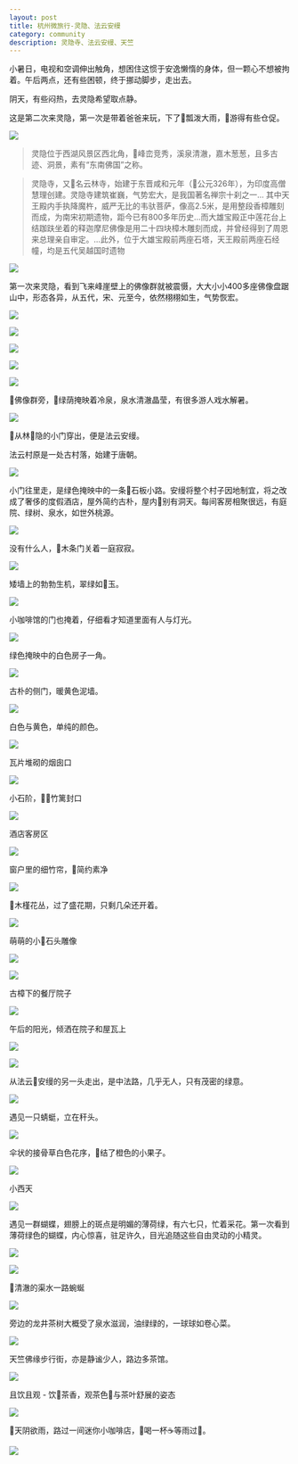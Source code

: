 ```yaml
---
layout: post
title: 杭州微旅行-灵隐、法云安缦
category: community
description: 灵隐寺、法云安缦、天竺
---
```

小暑日，电视和空调伸出触角，想困住这惯于安逸懒惰的身体，但一颗心不想被拘着。午后两点，还有些困顿，终于挪动脚步，走出去。

阴天，有些闷热，去灵隐希望取点静。

这是第二次来灵隐，第一次是带着爸爸来玩，下了瓢泼大雨，游得有些仓促。

![](http://p319p95sa.bkt.clouddn.com/linyin/linyin-banner.jpg?imageMogr2/size-limit/2000k!)

> 灵隐位于西湖风景区西北角，峰峦竞秀，溪泉清澈，嘉木葱葱，且多古迹、洞景，素有“东南佛国”之称。

> 灵隐寺，又名云林寺，始建于东晋咸和元年（公元326年），为印度高僧慧理创建。灵隐寺建筑崔巍，气势宏大，是我国著名禅宗十刹之一... 其中天王殿内手执降魔杵，威严无比的韦驮菩萨，像高2.5米，是用整段香樟雕刻而成，为南宋初期遗物，距今已有800多年历史...而大雄宝殿正中莲花台上结跏趺坐着的释迦摩尼佛像是用二十四块樟木雕刻而成，并曾经得到了周恩来总理亲自审定。...此外，位于大雄宝殿前两座石塔，天王殿前两座石经幢，均是五代吴越国时遗物

![](http://p319p95sa.bkt.clouddn.com/linyin/linyin-intro.jpg?imageMogr2/size-limit/2000k!)

第一次来灵隐，看到飞来峰崖壁上的佛像群就被震慑，大大小小400多座佛像盘踞山中，形态各异，从五代，宋、元至今，依然栩栩如生，气势恢宏。

![](http://p319p95sa.bkt.clouddn.com/linyin/feilaifeng-story.jpg?imageMogr2/size-limit/2000k!)

![](http://p319p95sa.bkt.clouddn.com/linyin/bigbuda.jpg?imageMogr2/size-limit/2000k!)

![](http://p319p95sa.bkt.clouddn.com/linyin/budas2.jpg?imageMogr2/size-limit/2000k!)

![](http://p319p95sa.bkt.clouddn.com/linyin/budas3.jpg?imageMogr2/size-limit/2000k!)

![](http://p319p95sa.bkt.clouddn.com/linyin/budas.jpg?imageMogr2/size-limit/2000k!)

佛像群旁，绿荫掩映着冷泉，泉水清澈晶莹，有很多游人戏水解暑。

![](http://p319p95sa.bkt.clouddn.com/linyin/play-with-water.jpg?imageMogr2/size-limit/2000k!)

从林隐的小门穿出，便是法云安缦。

法云村原是一处古村落，始建于唐朝。

![](http://p319p95sa.bkt.clouddn.com/linyin/fayunnong.jpg?imageMogr2/size-limit/2000k!)

小门往里走，是绿色掩映中的一条石板小路。安缦将整个村子因地制宜，将之改成了奢侈的度假酒店，屋外简约古朴，屋内别有洞天。每间客房相聚很远，有庭院、绿树、泉水，如世外桃源。

![](http://p319p95sa.bkt.clouddn.com/linyin/road.jpg?imageMogr2/size-limit/2000k!)

没有什么人，木条门关着一庭寂寂。

![](http://p319p95sa.bkt.clouddn.com/linyin/littledoor.jpg?imageMogr2/size-limit/2000k!)

矮墙上的勃勃生机，翠绿如玉。

![](http://p319p95sa.bkt.clouddn.com/linyin/grass.jpg?imageMogr2/size-limit/2000k!)

小咖啡馆的门也掩着，仔细看才知道里面有人与灯光。

![](http://p319p95sa.bkt.clouddn.com/linyin/cafeyard.jpg?imageMogr2/size-limit/2000k!)

绿色掩映中的白色房子一角。

![](http://p319p95sa.bkt.clouddn.com/linyin/greenview.jpg?imageMogr2/size-limit/2000k!)

古朴的侧门，暖黄色泥墙。

![](http://p319p95sa.bkt.clouddn.com/linyin/sidedoor.jpg?imageMogr2/size-limit/2000k!)

白色与黄色，单纯的颜色。

![](http://p319p95sa.bkt.clouddn.com/linyin/yellow-white.jpg?imageMogr2/size-limit/2000k!)

瓦片堆砌的烟囱口

![](http://p319p95sa.bkt.clouddn.com/linyin/yancong.jpg?imageMogr2/size-limit/2000k!)

小石阶，竹篱封口

![](http://p319p95sa.bkt.clouddn.com/linyin/steps.jpg?imageMogr2/size-limit/2000k!)

酒店客房区

![](http://p319p95sa.bkt.clouddn.com/linyin/windows.jpg?imageMogr2/size-limit/2000k!)

窗户里的细竹帘，简约素净

![](http://p319p95sa.bkt.clouddn.com/linyin/door-window.jpg?imageMogr2/size-limit/2000k!)

木槿花丛，过了盛花期，只剩几朵还开着。

![](http://p319p95sa.bkt.clouddn.com/linyin/mujin.jpg?imageMogr2/size-limit/2000k!)

萌萌的小石头雕像

![](http://p319p95sa.bkt.clouddn.com/linyin/xiaochibang.jpg?imageMogr2/size-limit/2000k!)

![](http://p319p95sa.bkt.clouddn.com/linyin/niubizi.jpg?imageMogr2/size-limit/2000k!)

古樟下的餐厅院子

![](http://p319p95sa.bkt.clouddn.com/linyin/guzhang.jpg?imageMogr2/size-limit/2000k!)

午后的阳光，倾洒在院子和屋瓦上

![](http://p319p95sa.bkt.clouddn.com/linyin/kefang.jpg?imageMogr2/size-limit/2000k!)

![](http://p319p95sa.bkt.clouddn.com/linyin/wuwa.jpg?imageMogr2/size-limit/2000k!)

从法云安缦的另一头走出，是中法路，几乎无人，只有茂密的绿意。

![](http://p319p95sa.bkt.clouddn.com/linyin/zhongfalu.jpg?imageMogr2/size-limit/2000k!)

遇见一只蜻蜓，立在秆头。

![](http://p319p95sa.bkt.clouddn.com/linyin/qingting.jpg?imageMogr2/size-limit/2000k!)

伞状的接骨草白色花序，结了橙色的小果子。

![](http://p319p95sa.bkt.clouddn.com/linyin/jiegucao.jpg?imageMogr2/size-limit/2000k!)

小西天

![](http://p319p95sa.bkt.clouddn.com/linyin/xiaoxitian.jpg?imageMogr2/size-limit/2000k!)

遇见一群蝴蝶，翅膀上的斑点是明媚的薄荷绿，有六七只，忙着采花。第一次看到薄荷绿色的蝴蝶，内心惊喜，驻足许久，目光追随这些自由灵动的小精灵。

![](http://p319p95sa.bkt.clouddn.com/linyin/butterfly4.jpg?imageMogr2/size-limit/2000k!)

![](http://p319p95sa.bkt.clouddn.com/linyin/butterfly2.jpg?imageMogr2/size-limit/2000k!)

清澈的渠水一路蜿蜒

![](http://p319p95sa.bkt.clouddn.com/linyin/qushui.jpg?imageMogr2/size-limit/2000k!)

旁边的龙井茶树大概受了泉水滋润，油绿绿的，一球球如卷心菜。

![](http://p319p95sa.bkt.clouddn.com/linyin/teatrees.jpg?imageMogr2/size-limit/2000k!)

天竺佛缘步行街，亦是静谧少人，路边多茶馆。

![](http://p319p95sa.bkt.clouddn.com/linyin/tianzhu-street.jpg?imageMogr2/size-limit/2000k!)

且饮且观 - 饮茶香，观茶色与茶叶舒展的姿态

![](http://p319p95sa.bkt.clouddn.com/linyin/qieyinqieguan.jpg?imageMogr2/size-limit/2000k!)

天阴欲雨，路过一间迷你小咖啡店，喝一杯☕️等雨过。

![](http://p319p95sa.bkt.clouddn.com/linyin/cafe.jpg?imageMogr2/size-limit/2000k!)

